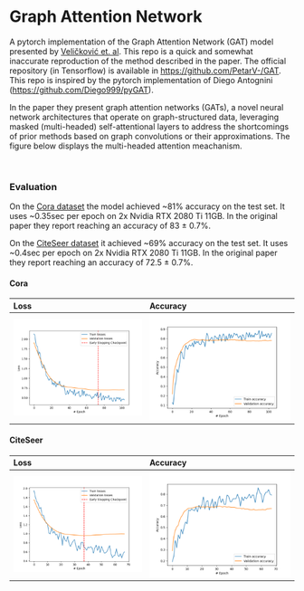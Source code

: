 # Graph Attention Network

A pytorch implementation of the Graph Attention Network (GAT) model presented by [Veličković et. al](https://arxiv.org/abs/1710.10903).
This repo is a quick and somewhat inaccurate reproduction of the method described in the paper. 
The official repository (in Tensorflow) is available in https://github.com/PetarV-/GAT. This repo is inspired by the pytorch implementation of 
Diego Antognini (https://github.com/Diego999/pyGAT).

In the paper they present graph attention networks (GATs), a novel neural network architectures
that operate on graph-structured data, leveraging masked (multi-headed) self-attentional layers to
address the shortcomings of prior methods based on graph convolutions or their
approximations. The figure below displays the multi-headed attention meachanism. 

<img src="https://i.imgur.com/kQEMbXF.png" alt="" width="600"/>



### Evaluation
On the [Cora dataset](https://relational.fit.cvut.cz/dataset/CORA) the model achieved ~81% accuracy on the test set. It uses ~0.35sec per epoch on 2x Nvidia RTX 2080 Ti 11GB.
In the original paper they report reaching an accuracy of 83 ± 0.7%.


On the [CiteSeer dataset](https://linqs.soe.ucsc.edu/data) it achieved ~69% accuracy on the test set. It uses ~0.4sec per epoch on 2x Nvidia RTX 2080 Ti 11GB.
In the original paper they report reaching an accuracy of 72.5 ± 0.7%.


#### Cora
Loss | Accuracy
:--- | :--- 
![](/outputs/Cora/att_loss_plot.png) | ![](/outputs/Cora/att_accuracy_plot.png)


#### CiteSeer
Loss | Accuracy
:--- | :--- 
![](/outputs/CiteSeer/att_loss_plot.png) | ![](/outputs/CiteSeer/att_accuracy_plot.png)

